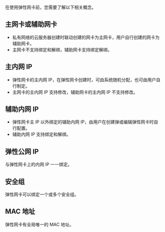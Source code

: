 在使用弹性网卡前，您需要了解以下相关概念。
## 主网卡或辅助网卡
- 私有网络的云服务器创建时联动创建的网卡为主网卡，用户自行创建的网卡为辅助网卡。
- 主网卡不支持绑定和解绑，辅助网卡支持绑定解绑。

## 主内网 IP
- 弹性网卡的主内网 IP，在弹性网卡创建时，可由系统随机分配，也可由用户自行制定。
- 主网卡的主内网 IP 支持修改，辅助网卡的主内网 IP 不支持修改。

## 辅助内网 IP
- 弹性网卡主 IP 以外绑定的辅助内网 IP，由用户在创建弹或编辑弹性网卡时自行配置。
- 辅助内网 IP 支持绑定和解绑。

## 弹性公网 IP
与弹性网卡上的内网 IP 一一绑定。

## 安全组
弹性网卡可以绑定一个或多个安全组。

## MAC 地址
弹性网卡有全局唯一的 MAC 地址。

